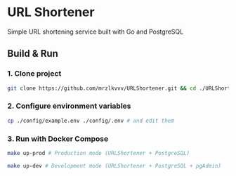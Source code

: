 # URL Shortener

Simple URL shortening service built with Go and PostgreSQL

## Build & Run

### 1. Clone project
```bash
git clone https://github.com/mrzlkvvv/URLShortener.git && cd ./URLShortener/
```

### 2. Configure environment variables
```bash
cp ./config/example.env ./config/.env # and edit them
```

### 3. Run with Docker Compose
```bash
make up-prod # Production mode (URLShortener + PostgreSQL)
```
```bash
make up-dev # Development mode (URLShortener + PostgreSQL + pgAdmin)
```
